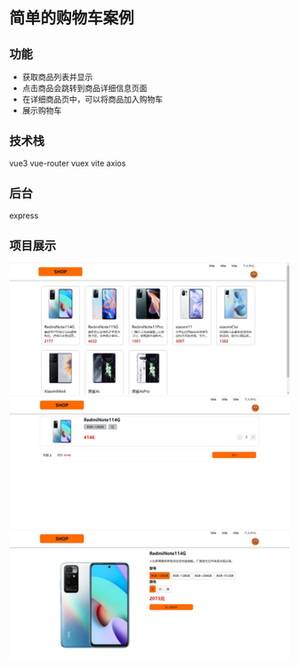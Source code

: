 # 简单的购物车案例
## 功能
- 获取商品列表并显示
- 点击商品会跳转到商品详细信息页面
- 在详细商品页中，可以将商品加入购物车
- 展示购物车

## 技术栈
vue3 vue-router vuex vite axios

## 后台
express

## 项目展示
![首页](public\Intro\商品首页.jpg)
![详细信息页](public\Intro\购物车页面.jpg)
![购物车页](public\Intro\商品详细信息页面.jpg)


